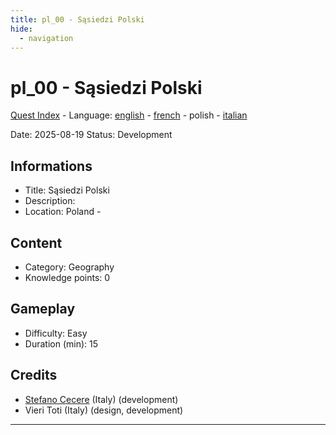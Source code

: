 ```yaml
---
title: pl_00 - Sąsiedzi Polski
hide:
  - navigation
---
```


# pl_00 - Sąsiedzi Polski
[Quest Index](./index.pl.md) - Language: [english](./pl_00.md) - [french](./pl_00.fr.md) - polish - [italian](./pl_00.it.md)

Date: 2025-08-19
Status: Development

## Informations

- Title: Sąsiedzi Polski
- Description: 
- Location: Poland - 
## Content
- Category: Geography
- Knowledge points: 0
## Gameplay
- Difficulty: Easy
- Duration (min): 15
## Credits
- [Stefano Cecere](https://stefanocecere.com) (Italy) (development)
- Vieri Toti (Italy) (design, development)

---

